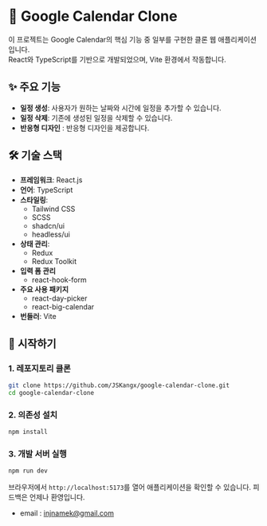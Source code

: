 # 📅 Google Calendar Clone

이 프로젝트는 Google Calendar의 핵심 기능 중 일부를 구현한 클론 웹 애플리케이션입니다.  
React와 TypeScript를 기반으로 개발되었으며, Vite 환경에서 작동합니다.

## ✨ 주요 기능

- **일정 생성**: 사용자가 원하는 날짜와 시간에 일정을 추가할 수 있습니다.
- **일정 삭제**: 기존에 생성된 일정을 삭제할 수 있습니다.
- **반응형 디자인** : 반응형 디자인을 제공합니다.

## 🛠️ 기술 스택

- **프레임워크**: React.js
- **언어**: TypeScript
- **스타일링**:
  - Tailwind CSS
  - SCSS
  - shadcn/ui
  - headless/ui
- **상태 관리**:
  - Redux
  - Redux Toolkit
- **입력 폼 관리**
  - react-hook-form
- **주요 사용 패키지**
  - react-day-picker
  - react-big-calendar
- **번들러**: Vite

## 🚀 시작하기

### 1. 레포지토리 클론

```bash
git clone https://github.com/JSKangx/google-calendar-clone.git
cd google-calendar-clone
```

### 2. 의존성 설치

```bash
npm install
```

### 3. 개발 서버 실행

```bash
npm run dev
```

브라우저에서 `http://localhost:5173`를 열어 애플리케이션을 확인할 수 있습니다.
피드백은 언제나 환영입니다.

- email : injnamek@gmail.com
